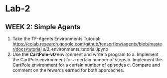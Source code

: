 # Lab-2
## WEEK 2: Simple Agents
1. Take the TF-Agents Environments Tutorial:<br>
https://colab.research.google.com/github/tensorflow/agents/blob/master/docs/tutorial
s/2_environments_tutorial.ipynb
2. Use the <strong>CartPole-v0</strong> environment and write a program to 
a. Implement the CartPole environment for a certain number of steps
b. Implement the CartPole environment for a certain number of episodes
c. Compare and comment on the rewards earned for both approaches.
